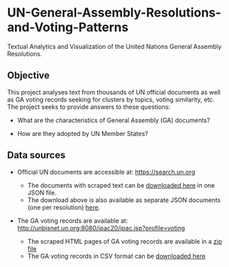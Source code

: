 # UN-General-Assembly-Resolutions-and-Voting-Patterns
Textual Analytics and Visualization of the United Nations General Assembly Resolutions.

Objective
-------------
This project analyses text from thousands of UN official documents as well as GA voting records seeking for clusters by topics, voting similarity, etc. The project seeks to provide answers to these questions:

- What are the characteristics of General Assembly (GA) documents?

- How are they adopted by UN Member States?

Data sources
-------------
- Official UN documents are accessible at: https://search.un.org
    - The documents with scraped text can be [downloaded here](https://github.com/ICT4SD/UN-General-Assembly-Resolutions-and-Voting-Patterns/raw/master/scrape/data/docs.json) in one JSON file.
    - The download above is also available as separate JSON documents (one per resolution) [here](https://github.com/ICT4SD/UN-General-Assembly-Resolutions-and-Voting-Patterns/raw/master/scrape/data/scraped-docs.zip).

- The GA voting records are available at: http://unbisnet.un.org:8080/ipac20/ipac.jsp?profile=voting
    - The scraped HTML pages of GA voting records are available in a [zip file](https://github.com/ICT4SD/UN-General-Assembly-Resolutions-and-Voting-Patterns/raw/master/scrape/data/scraped-voting-pages.zip)
    - The GA voting records in CSV format can be [downloaded here](https://github.com/ICT4SD/UN-General-Assembly-Resolutions-and-Voting-Patterns/raw/master/scrape/data/votes.csv)